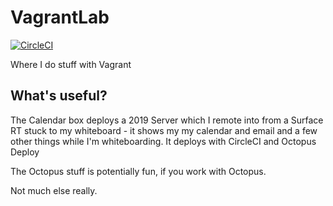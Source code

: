 # VagrantLab

[![CircleCI](https://circleci.com/gh/stopthatastronaut/VagrantLab/tree/main.svg?style=svg)](https://circleci.com/gh/stopthatastronaut/VagrantLab/tree/main)

Where I do stuff with Vagrant

## What's useful?

The Calendar box deploys a 2019 Server which I remote into from a Surface RT stuck to my whiteboard - it shows my my calendar and email and a few other things while I'm whiteboarding. It deploys with CircleCI and Octopus Deploy

The Octopus stuff is potentially fun, if you work with Octopus.

Not much else really.
